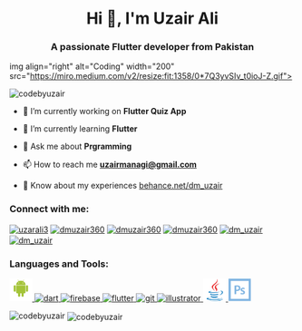 <h1 align="center">Hi 👋, I'm Uzair Ali</h1>
<h3 align="center">A passionate Flutter developer from Pakistan</h3>

img align="right" alt="Coding" width="200" src="https://miro.medium.com/v2/resize:fit:1358/0*7Q3yvSIv_t0ioJ-Z.gif">

<p align="left"> <img src="https://komarev.com/ghpvc/?username=codebyuzair&label=Profile%20views&color=0e75b6&style=flat" alt="codebyuzair" /> </p>

- 🔭 I’m currently working on **Flutter Quiz App**

- 🌱 I’m currently learning **Flutter**

- 💬 Ask me about **Prgramming**

- 📫 How to reach me **uzairmanagi@gmail.com**

- 📄 Know about my experiences [behance.net/dm_uzair](behance.net/dm_uzair)

<h3 align="left">Connect with me:</h3>
<p align="left">
<a href="https://twitter.com/uzarali3" target="blank"><img align="center" src="https://raw.githubusercontent.com/rahuldkjain/github-profile-readme-generator/master/src/images/icons/Social/twitter.svg" alt="uzarali3" height="30" width="40" /></a>
<a href="https://linkedin.com/in/dmuzair360" target="blank"><img align="center" src="https://raw.githubusercontent.com/rahuldkjain/github-profile-readme-generator/master/src/images/icons/Social/linked-in-alt.svg" alt="dmuzair360" height="30" width="40" /></a>
<a href="https://fb.com/dmuzair360" target="blank"><img align="center" src="https://raw.githubusercontent.com/rahuldkjain/github-profile-readme-generator/master/src/images/icons/Social/facebook.svg" alt="dmuzair360" height="30" width="40" /></a>
<a href="https://instagram.com/dmuzair360" target="blank"><img align="center" src="https://raw.githubusercontent.com/rahuldkjain/github-profile-readme-generator/master/src/images/icons/Social/instagram.svg" alt="dmuzair360" height="30" width="40" /></a>
<a href="https://dribbble.com/dm_uzair" target="blank"><img align="center" src="https://raw.githubusercontent.com/rahuldkjain/github-profile-readme-generator/master/src/images/icons/Social/dribbble.svg" alt="dm_uzair" height="30" width="40" /></a>
<a href="https://www.behance.net/dm_uzair" target="blank"><img align="center" src="https://raw.githubusercontent.com/rahuldkjain/github-profile-readme-generator/master/src/images/icons/Social/behance.svg" alt="dm_uzair" height="30" width="40" /></a>
</p>

<h3 align="left">Languages and Tools:</h3>
<p align="left"> <a href="https://developer.android.com" target="_blank" rel="noreferrer"> <img src="https://raw.githubusercontent.com/devicons/devicon/master/icons/android/android-original-wordmark.svg" alt="android" width="40" height="40"/> </a> <a href="https://dart.dev" target="_blank" rel="noreferrer"> <img src="https://www.vectorlogo.zone/logos/dartlang/dartlang-icon.svg" alt="dart" width="40" height="40"/> </a> <a href="https://firebase.google.com/" target="_blank" rel="noreferrer"> <img src="https://www.vectorlogo.zone/logos/firebase/firebase-icon.svg" alt="firebase" width="40" height="40"/> </a> <a href="https://flutter.dev" target="_blank" rel="noreferrer"> <img src="https://www.vectorlogo.zone/logos/flutterio/flutterio-icon.svg" alt="flutter" width="40" height="40"/> </a> <a href="https://git-scm.com/" target="_blank" rel="noreferrer"> <img src="https://www.vectorlogo.zone/logos/git-scm/git-scm-icon.svg" alt="git" width="40" height="40"/> </a> <a href="https://www.adobe.com/in/products/illustrator.html" target="_blank" rel="noreferrer"> <img src="https://www.vectorlogo.zone/logos/adobe_illustrator/adobe_illustrator-icon.svg" alt="illustrator" width="40" height="40"/> </a> <a href="https://www.java.com" target="_blank" rel="noreferrer"> <img src="https://raw.githubusercontent.com/devicons/devicon/master/icons/java/java-original.svg" alt="java" width="40" height="40"/> </a> <a href="https://www.photoshop.com/en" target="_blank" rel="noreferrer"> <img src="https://raw.githubusercontent.com/devicons/devicon/master/icons/photoshop/photoshop-line.svg" alt="photoshop" width="40" height="40"/> </a> </p>

<p><img align="left" src="https://github-readme-stats.vercel.app/api/top-langs?username=codebyuzair&show_icons=true&locale=en&layout=compact" alt="codebyuzair" /></p>

<p>&nbsp;<img align="center" src="https://github-readme-stats.vercel.app/api?username=codebyuzair&show_icons=true&locale=en" alt="codebyuzair" /></p>
